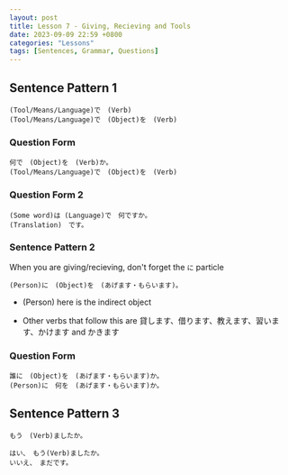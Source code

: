 ```yaml
---
layout: post
title: Lesson 7 - Giving, Recieving and Tools
date: 2023-09-09 22:59 +0800
categories: "Lessons"
tags: [Sentences, Grammar, Questions]
---
```


## Sentence Pattern 1
```
(Tool/Means/Language)で　(Verb)
(Tool/Means/Language)で　(Object)を　(Verb)
```

### Question Form
```
何で　(Object)を　(Verb)か。
(Tool/Means/Language)で　(Object)を　(Verb)
```

### Question Form 2
```
(Some word)は (Language)で　何ですか。
(Translation)　です。
```

### Sentence Pattern 2
When you are giving/recieving, don't forget the `に` particle
```
(Person)に　(Object)を　(あげます・もらいます)。
```
* (Person) here is the indirect object

* Other verbs that follow this are 貸します、借ります、教えます、習います、かけます and かきます

### Question Form 
```
誰に　(Object)を　(あげます・もらいます)か。
(Person)に　何を　(あげます・もらいます)か。
```

## Sentence Pattern 3
```
もう　(Verb)ましたか。

はい、　もう(Verb)ましたか。
いいえ、　まだです。
```
